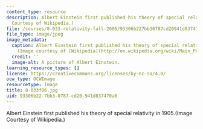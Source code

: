 ```yaml
---
content_type: resource
description: Albert Einstein first published his theory of special relativity in 1905.(Image
  Courtesy of Wikipedia.)
file: /courses/8-033-relativity-fall-2006/93306b227bb30787cd20941d837470a0_8-033f06.jpg
file_type: image/jpeg
image_metadata:
  caption: Albert Einstein first published his theory of special relativity in 1905.
    (Image courtesy of [Wikipedia](http://en.wikipedia.org/wiki/Main_Page).)
  credit: ''
  image-alt: A picture of Albert Einstein.
learning_resource_types: []
license: https://creativecommons.org/licenses/by-nc-sa/4.0/
ocw_type: OCWImage
resourcetype: Image
title: 8-033f06.jpg
uid: 93306b22-7bb3-0787-cd20-941d837470a0
---
```

Albert Einstein first published his theory of special relativity in 1905.(Image Courtesy of Wikipedia.)